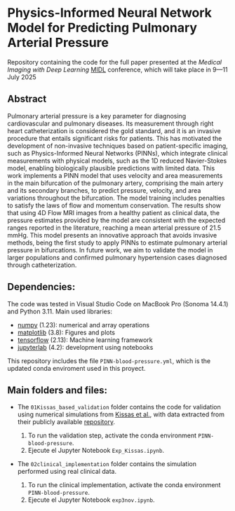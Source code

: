 # Physics-Informed Neural Network Model for Predicting Pulmonary Arterial Pressure

Repository containing the code for the full paper presented at the _Medical Imaging with Deep Learning_ [MIDL](https://2025.midl.io/) conference, which will take place in 9—11 July 2025

## Abstract
Pulmonary arterial pressure is a key parameter for diagnosing cardiovascular and pulmonary diseases. Its measurement through right heart catheterization is considered the gold standard, and it is an invasive procedure that entails significant risks for patients. This has motivated the development of non-invasive techniques based on patient-specific imaging, such as Physics-Informed Neural Networks (PINNs), which integrate clinical measurements with physical models, such as the 1D reduced Navier-Stokes model, enabling biologically plausible predictions with limited data. This work implements a PINN model that uses velocity and area measurements in the main bifurcation of the pulmonary artery, comprising the main artery and its secondary branches, to predict pressure, velocity, and area variations throughout the bifurcation. The model training includes penalties to satisfy the laws of flow and momentum conservation. The results show that using 4D Flow MRI images from a healthy patient as clinical data, the pressure estimates provided by the model are consistent with the expected ranges reported in the literature, reaching a mean arterial pressure of 21.5 mmHg. This model presents an innovative approach that avoids invasive methods, being the first study to apply PINNs to estimate pulmonary arterial pressure in bifurcations. In future work, we aim to validate the model in larger populations and confirmed pulmonary hypertension cases diagnosed through catheterization.

## Dependencies:
The code was tested in Visual Studio Code on MacBook Pro (Sonoma 14.4.1) and Python 3.11. Main used libraries:

- [numpy](https://numpy.org/) (1.23): numerical and array operations
- [matplotlib](https://matplotlib.org/) (3.8): Figures and plots
- [tensorflow](https://www.tensorflow.org/?hl=es) (2.13): Machine learning framework
- [jupyterlab](https://jupyter.org/) (4.2): development using notebooks


This repository includes the file `PINN-blood-pressure.yml`, which is the updated conda enviroment used in this proyect.

## Main folders and files:
- The `01Kissas_based_validation` folder contains the code for validation using numerical simulations from [Kissas et al.](https://www.sciencedirect.com/science/article/pii/S0045782519305055), with data extracted from their publicly available [repository](https://github.com/PredictiveIntelligenceLab/1DBloodFlowPINNs). 

     1. To run the validation step, activate the conda environment `PINN-blood-pressure`.
     2. Ejecute el Jupyter Notebook `Exp_Kissas.ipynb`.

- The `02clinical_implementation` folder contains the simulation performed using real clinical data.
    1. To run the clinical implementation, activate the conda environment `PINN-blood-pressure`.
    2. Ejecute el Jupyter Notebook `exp3nov.ipynb`.